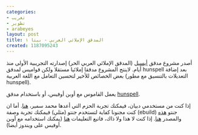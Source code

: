 ```yaml
---
categories:
- تعريب
- تطوير
- arabeyes
layout: post
title: المدقق الإملائي العربي - بيتا ١
created: 1187095243
---
```

أصدر مشروع مدقق [أيسبل](http://perso.menara.ma/~kebdani/ayaspell-dic) (المدقق الإملائي العربي الحر) إصدارته التجريبية الأولى منذ أيام. لاينتج المشروع مدققا إملائيا مستقلا ولكن قواميس لمدقق hunspell بعد إضافة بعض الخصائص للأخير لتحسين التعامل مع اللغة العربية (التعديلات بالتنسيق مع مطور hunspell).

يعمل القاموس مع أوبن أوفيس، أو باستخدام مدقق [hunspell](http://hunspell.sourceforge.net).

إذا كنت من مستخدمي دبيان، فيمكنك تجربة الحزم التي أعدها محمد سمير، [هنا](http://foolab.org/node/1705). أما ان كنت مجنونا كفاية لتستخدم جنتو (مثلي) فيمكنك تجربة وصفة (ebuild) جنتو [هذه](http://www.khaledhosny.org/files/pub/myspell-ar-20070811.ebuild) والمصدر [هنا](http://www.khaledhosny.org/files/pub/myspell-ar-20070811.zip). إذا كنت لا هذا ولا ذاك، فاتبع التعليمات [هنا](http://perso.menara.ma/~kebdani/ayaspell-dic/) (يمكنك استخدامه مع أوبن أوفيس على ويندوز أيضا). 
